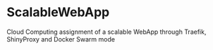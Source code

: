 # ScalableWebApp
Cloud Computing assignment of a scalable WebApp through Traefik, ShinyProxy and Docker Swarm mode
